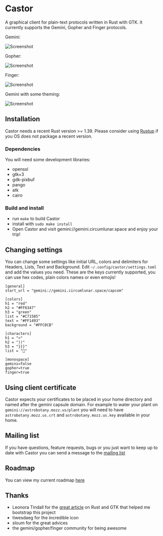 # Castor

A graphical client for plain-text protocols written in Rust with GTK.
It currently supports the Gemini, Gopher and Finger protocols.

Gemini:

![Screenshot](https://juliensharing.s3.amazonaws.com/castor_gemini.png)


Gopher:

![Screenshot](https://juliensharing.s3.amazonaws.com/castor_gopher.png)


Finger:

![Screenshot](https://juliensharing.s3.amazonaws.com/castor_finger.png)


Gemini with some theming:

![Screenshot](https://juliensharing.s3.amazonaws.com/castor_theme.png)



## Installation

Castor needs a recent Rust version >= 1.39. Please consider using [Rustup](https://rustup.rs)
if you OS does not package a recent version.

### Dependencies

You will need some development libraries:

- openssl
- gtk+3
- gdk-pixbuf
- pango
- atk
- cairo

### Build and install

- run `make` to build Castor
- install with `sudo make install`
- Open Castor and visit gemini://gemini.circumlunar.space and enjoy your trip!


## Changing settings

You can change some settings like initial URL, colors and delimiters for Headers, Lists, Text and Background.
Edit `~/.config/castor/settings.toml` and add the values you need.
These are the keys currently supported, you can use hex codes, plain colors names or even emojis!

```
[general]
start_url = "gemini://gemini.circumlunar.space/capcom"

[colors]
h1 = "red"
h2 = "#FF6347"
h3 = "green"
list = "#C71585"
text = "#FF1493"
background = "#FFC0CB"

[characters]
h1 = ">"
h2 = "))"
h3 = "}}}"
list = "🌼"

[monospace]
gemini=false
gopher=true
finger=true
```


## Using client certificate

Castor expects your certificates to be placed in your home directory and named after the gemini capsule domain.
For example to water your plant on `gemini://astrobotany.mozz.us/plant` you will need to have `astrobotany.mozz.us.crt`
and `astrobotany.mozz.us.key` available in your home.


## Mailing list

If you have questions, feature requests, bugs or you just want to keep up to date with Castor you
can send a message to the [mailing list](https://lists.sr.ht/~julienxx/castor)


## Roadmap

You can view my current roadmap [here](https://todo.sr.ht/~julienxx/Castor)


## Thanks

- Leonora Tindall for the [great article](https://nora.codes/tutorial/speedy-desktop-apps-with-gtk-and-rust/) on Rust and GTK that helped me bootstrap this project
- tiwesdaeg for the incredible icon
- sloum for the great advices
- the gemini/gopher/finger community for being awesome
